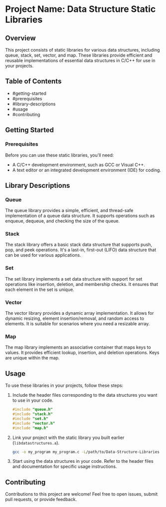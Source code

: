 # Project Name: Data Structure Static Libraries

## Overview

This project consists of static libraries for various data structures, including queue, stack, set, vector, and map. These libraries provide efficient and reusable implementations of essential data structures in C/C++ for use in your projects.

## Table of Contents

- #getting-started
- #prerequisites
- #library-descriptions
- #usage
- #contributing


## Getting Started

### Prerequisites

Before you can use these static libraries, you'll need:

- A C/C++ development environment, such as GCC or Visual C++.
- A text editor or an integrated development environment (IDE) for coding.

## Library Descriptions

### Queue

The queue library provides a simple, efficient, and thread-safe implementation of a queue data structure. It supports operations such as enqueue, dequeue, and checking the size of the queue.

### Stack

The stack library offers a basic stack data structure that supports push, pop, and peek operations. It's a last-in, first-out (LIFO) data structure that can be used for various applications.

### Set

The set library implements a set data structure with support for set operations like insertion, deletion, and membership checks. It ensures that each element in the set is unique.

### Vector

The vector library provides a dynamic array implementation. It allows for dynamic resizing, element insertion/removal, and random access to elements. It is suitable for scenarios where you need a resizable array.

### Map

The map library implements an associative container that maps keys to values. It provides efficient lookup, insertion, and deletion operations. Keys are unique within the map.

## Usage

To use these libraries in your projects, follow these steps:

1. Include the header files corresponding to the data structures you want to use in your code.

   ```c
   #include "queue.h"
   #include "stack.h"
   #include "set.h"
   #include "vector.h"
   #include "map.h"
   ```

2. Link your project with the static library you built earlier (`libdatastructures.a`).

   ```bash
   gcc -o my_program my_program.c -L/path/to/Data-Structure-Libraries -ldatastructures
   ```

3. Start using the data structures in your code. Refer to the header files and documentation for specific usage instructions.

## Contributing

Contributions to this project are welcome! Feel free to open issues, submit pull requests, or provide feedback.



                  
